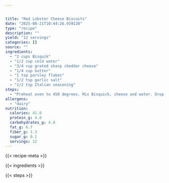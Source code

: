 ```yaml
---


title: "Red Lobster Cheese Biscuits"
date: "2025-08-21T10:44:26.939138"
type: "recipe"
description: ""
yield: "12 servings"
categories: []
source: ""
ingredients:
  - "2 cups Bisquik"
  - "1/2 cup cold water"
  - "3/4 cup grated sharp cheddar cheese"
  - "1/4 cup butter"
  - "1 tsp parsley flakes"
  - "1/2 tsp garlic salt"
  - "1/2 tsp Italian seasoning"
steps:
  - "Preheat oven to 450 degrees. Mix Bisquick, cheese and water. Drop by large spoonfuls onto greased baking sheet (spray with Pam). Bake for 8 to 10 minutes. After baking, while hot, brush on melted butter mixed with garlic salt, parsley flakes and Italian seasonings; amount may vary by the size of the batch you make, but a little goes a long way. Serve hot."
allergens:
  - "dairy"
nutrition:
  calories: 41.8
  protein_g: 4.0
  carbohydrates_g: 4.8
  fat_g: 6.7
  fiber_g: 1.3
  sugar_g: 0.1
  servings: 12
---
```


{{< recipe-meta >}}

{{< ingredients >}}

{{< steps >}}
